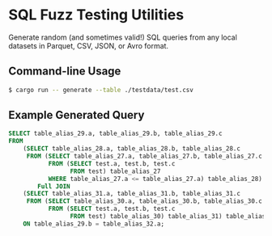 # SQL Fuzz Testing Utilities

Generate random (and sometimes valid!) SQL queries from any local datasets in Parquet, CSV, JSON, or Avro format.

## Command-line Usage

```bash
$ cargo run -- generate --table ./testdata/test.csv
```

## Example Generated Query

```sql
SELECT table_alias_29.a, table_alias_29.b, table_alias_29.c
FROM
    (SELECT table_alias_28.a, table_alias_28.b, table_alias_28.c
     FROM (SELECT table_alias_27.a, table_alias_27.b, table_alias_27.c
           FROM (SELECT test.a, test.b, test.c
                 FROM test) table_alias_27
           WHERE table_alias_27.a <= table_alias_27.a) table_alias_28) table_alias_29
        Full JOIN
    (SELECT table_alias_31.a, table_alias_31.b, table_alias_31.c
     FROM (SELECT table_alias_30.a, table_alias_30.b, table_alias_30.c
           FROM (SELECT test.a, test.b, test.c
                 FROM test) table_alias_30) table_alias_31) table_alias_32
    ON table_alias_29.b = table_alias_32.a;
```